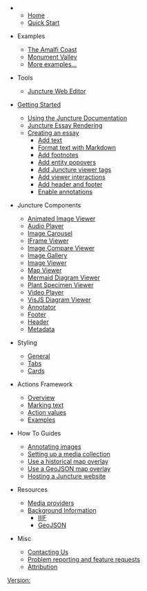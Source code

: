 <ve-auth></ve-auth>

- 
  - [Home](/)
  - [Quick Start](/docs/quick-start)

- Examples
  - [The Amalfi Coast](/docs/examples/amalfi-coast)
  - [Monument Valley](/docs/examples/monument-valley)
  - [More examples...](https://juncture-digital.github.io/examples)

- Tools
  - [Juncture Web Editor](/docs/embedded-editor)
  
- [Getting Started](/docs/getting-started)
  - [Using the Juncture Documentation](/docs/getting-started)
  - [Juncture Essay Rendering](/docs/getting-started?id=juncture-essay-rendering)
  - [Creating an essay](/docs/getting-started?id=creating-an-essay)
    - [Add text](/docs/getting-started?id=add-text)
    - [Format text with Markdown](/docs/getting-started?id=format-text-with-markdown)
    - [Add footnotes](/docs/getting-started?id=add-footnotes)
    - [Add entity popovers](/docs/getting-started?id=add-entity-popovers)
    - [Add Juncture viewer tags](/docs/getting-started?id=add-juncture-viewer-tags)
    - [Add viewer interactions](/docs/getting-started?id=add-viewer-interactions)
    - [Add header and footer](/docs/getting-started?id=add-header-and-footer)
    - [Enable annotations](/docs/getting-started?id=enable-annotations)

- Juncture Components
  - [Animated Image Viewer](/docs/components/animated-image-viewer)
  - [Audio Player](/docs/components/audio-player)
  - [Image Carousel](/docs/components/image-carousel)
  - [IFrame Viewer](/docs/components/iframe-viewer)
  - [Image Compare Viewer](/docs/components/image-compare-viewer)
  - [Image Gallery](/docs/components/image-gallery)
  - [Image Viewer](/docs/components/image-viewer)
  - [Map Viewer](/docs/components/map-viewer)
  - [Mermaid Diagram Viewer](/docs/components/mermaid-diagram-viewer)
  - [Plant Specimen Viewer](/docs/components/plant-specimen-viewer)
  - [Video Player](/docs/components/video-player)
  - [VisJS Diagram Viewer](/docs/components/visjs-diagram-viewer)
  - [Annotator](/docs/components/annotate)
  - [Footer](/docs/components/footer)
  - [Header](/docs/components/header)
  - [Metadata](/docs/components/meta)

- Styling
  - [General](/docs/styling/general)
  - [Tabs](/docs/styling/tabs)
  - [Cards](/docs/styling/cards)

- Actions Framework
  - [Overview](/docs/actions?id=overview)
  - [Marking text](/docs/actions?id=marking-text)
  - [Action values](/docs/actions?id=getting-action-values)
  - [Examples](/docs/actions?id=examples)

- How To Guides
  - [Annotating images](/docs/howto/annotate-images)
  - [Setting up a media collection](/docs/howto/setup-media-collection)
  - [Use a historical map overlay](/docs/howto/use-historic-maps)
  - [Use a GeoJSON map overlay](/docs/howto/geojson-overlay)
  - [Hosting a Juncture website](/docs/howto/hosting)

- Resources
  - [Media providers](/docs/resources/media)
  - [Background Information](/docs/resources/background)
    - [IIIF](/docs/resources/background?id=iiif)
    - [GeoJSON](/docs/resources/background?id=geojson)

- Misc
  - [Contacting Us](/docs/contact)
  - [Problem reporting and feature requests](/docs/issues)
  - [Attribution](/docs/attribution)

[Version: <ve-version></ve-version>](https://github.com/orgs/juncture-digital/discussions/4)
